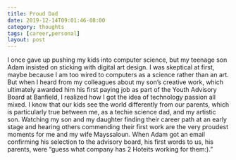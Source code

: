 ```yaml
---
title: Proud Dad
date: 2019-12-14T09:01:46-08:00
category: thoughts 
tags: [career,personal] 
layout: post
---
```


I once gave up pushing my kids into computer science, but my teenage son Adam insisted on sticking with digital art design. I was skeptical at first, maybe because I am too wired to computers as a science rather than an art. But when I heard from my colleagues about my son’s creative work, which ultimately awarded him his first paying job as part of the Youth Advisory Board at Banfield, I realized how I got the idea of technology passion all mixed. I know that our kids see the world differently from our parents, which is particularly true between me, as a techie science dad, and my artistic son. Watching my son and my daughter finding their career path at an early stage and hearing others commending their first work are the very proudest moments for me and my wife Mayssaloun. When Adam got an email confirming his selection to the advisory board, his first words to us, his parents, were “guess what company has 2 Hoteits working for them:).”
